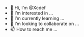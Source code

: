 - 👋 Hi, I’m @Xcdef
- 👀 I’m interested in ...
- 🌱 I’m currently learning ...
- 💞️ I’m looking to collaborate on ...
- 📫 How to reach me ...

<!---
Xcdef/Xcdef is a ✨ special ✨ repository because its `README.md` (this file) appears on your GitHub profile.
You can click the Preview link to take a look at your changes.
--->
